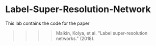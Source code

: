 # Label-Super-Resolution-Network
This lab contains the code for the paper
  >>>>Malkin, Kolya, et al. "Label super-resolution networks." (2018).
